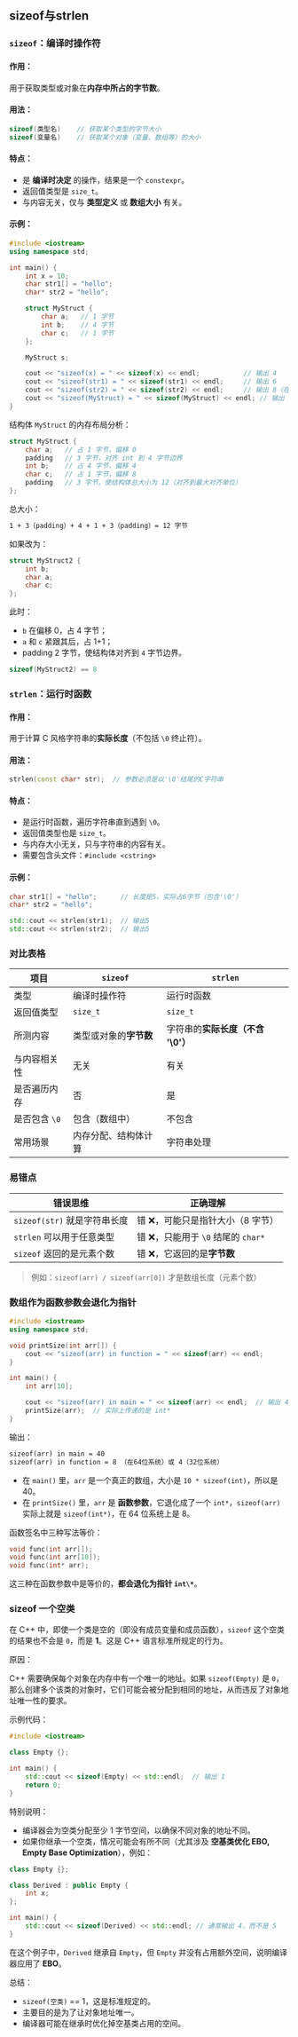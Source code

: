 ## sizeof与strlen

### `sizeof`：**编译时操作符**

#### 作用：

用于获取类型或对象在**内存中所占的字节数**。

#### 用法：

```cpp
sizeof(类型名)    // 获取某个类型的字节大小
sizeof(变量名)    // 获取某个对象（变量、数组等）的大小
```

#### 特点：

- 是 **编译时决定** 的操作，结果是一个 `constexpr`。
- 返回值类型是 `size_t`。
- 与内容无关，仅与 **类型定义** 或 **数组大小** 有关。

#### 示例：

```cpp
#include <iostream>
using namespace std;

int main() {
    int x = 10;
    char str1[] = "hello";
    char* str2 = "hello";

    struct MyStruct {
        char a;   // 1 字节
        int b;    // 4 字节
        char c;   // 1 字节
    };

    MyStruct s;

    cout << "sizeof(x) = " << sizeof(x) << endl;           // 输出 4
    cout << "sizeof(str1) = " << sizeof(str1) << endl;     // 输出 6
    cout << "sizeof(str2) = " << sizeof(str2) << endl;     // 输出 8（在64位系统中）
    cout << "sizeof(MyStruct) = " << sizeof(MyStruct) << endl; // 输出 12（字节对齐）
}
```

结构体 `MyStruct` 的内存布局分析：

```cpp
struct MyStruct {
    char a;   // 占 1 字节，偏移 0
    padding   // 3 字节，对齐 int 到 4 字节边界
    int b;    // 占 4 字节，偏移 4
    char c;   // 占 1 字节，偏移 8
    padding   // 3 字节，使结构体总大小为 12（对齐到最大对齐单位）
};
```

总大小：

```txt
1 + 3（padding）+ 4 + 1 + 3（padding）= 12 字节
```

如果改为：

```cpp
struct MyStruct2 {
    int b;
    char a;
    char c;
};
```

此时：

- `b` 在偏移 0，占 4 字节；
- `a` 和 `c` 紧跟其后，占 1+1；
- padding 2 字节，使结构体对齐到 `4` 字节边界。

```cpp
sizeof(MyStruct2) == 8
```

### `strlen`：**运行时函数**

#### 作用：

用于计算 C 风格字符串的**实际长度**（不包括 `\0` 终止符）。

#### 用法：

```cpp
strlen(const char* str);  // 参数必须是以'\0'结尾的C字符串
```

#### 特点：

- 是运行时函数，遍历字符串直到遇到 `\0`。
- 返回值类型也是 `size_t`。
- 与内存大小无关，只与字符串的内容有关。
- 需要包含头文件：`#include <cstring>`

#### 示例：

```cpp
char str1[] = "hello";      // 长度是5，实际占6字节（包含'\0'）
char* str2 = "hello";

std::cout << strlen(str1);  // 输出5
std::cout << strlen(str2);  // 输出5
```

### 对比表格

| 项目          | `sizeof`               | `strlen`                          |
| ------------- | ---------------------- | --------------------------------- |
| 类型          | 编译时操作符           | 运行时函数                        |
| 返回值类型    | `size_t`               | `size_t`                          |
| 所测内容      | 类型或对象的**字节数** | 字符串的**实际长度（不含 '\0'）** |
| 与内容相关性  | 无关                   | 有关                              |
| 是否遍历内存  | 否                     | 是                                |
| 是否包含 `\0` | 包含（数组中）         | 不包含                            |
| 常用场景      | 内存分配、结构体计算   | 字符串处理                        |

### 易错点

| 错误思维                     | 正确理解                           |
| ---------------------------- | ---------------------------------- |
| `sizeof(str)` 就是字符串长度 | 错 ❌，可能只是指针大小（8 字节）   |
| `strlen` 可以用于任意类型    | 错 ❌，只能用于 `\0` 结尾的 `char*` |
| `sizeof` 返回的是元素个数    | 错 ❌，它返回的是**字节数**         |

> 例如：`sizeof(arr) / sizeof(arr[0])` 才是数组长度（元素个数）

### 数组作为函数参数会退化为指针

```cpp
#include <iostream>
using namespace std;

void printSize(int arr[]) {
    cout << "sizeof(arr) in function = " << sizeof(arr) << endl;
}

int main() {
    int arr[10];

    cout << "sizeof(arr) in main = " << sizeof(arr) << endl;  // 输出 40（10 * 4）
    printSize(arr);  // 实际上传递的是 int*
}
```

输出：

```txt
sizeof(arr) in main = 40
sizeof(arr) in function = 8 （在64位系统）或 4（32位系统）
```

- 在 `main()` 里，`arr` 是一个真正的数组，大小是 `10 * sizeof(int)`，所以是 40。
- 在 `printSize()` 里，`arr` 是 **函数参数**，它退化成了一个 `int*`，`sizeof(arr)` 实际上就是 `sizeof(int*)`，在 64 位系统上是 8。

函数签名中三种写法等价：

```cpp
void func(int arr[]);
void func(int arr[10]);
void func(int* arr);
```

这三种在函数参数中是等价的，**都会退化为指针 `int\*`**。

### sizeof 一个空类

在 C++ 中，即使一个类是空的（即没有成员变量和成员函数），`sizeof` 这个空类的结果也不会是 `0`，而是 **1**。这是 C++ 语言标准所规定的行为。

原因：

C++ 需要确保每个对象在内存中有一个唯一的地址。如果 `sizeof(Empty)` 是 `0`，那么创建多个该类的对象时，它们可能会被分配到相同的地址，从而违反了对象地址唯一性的要求。

示例代码：

```cpp
#include <iostream>

class Empty {};

int main() {
    std::cout << sizeof(Empty) << std::endl;  // 输出 1
    return 0;
}
```

特别说明：

- 编译器会为空类分配至少 1 字节空间，以确保不同对象的地址不同。
- 如果你继承一个空类，情况可能会有所不同（尤其涉及 **空基类优化 EBO, Empty Base Optimization**），例如：

```cpp
class Empty {};

class Derived : public Empty {
    int x;
};

int main() {
    std::cout << sizeof(Derived) << std::endl; // 通常输出 4，而不是 5
}
```

在这个例子中，`Derived` 继承自 `Empty`，但 `Empty` 并没有占用额外空间，说明编译器应用了 **EBO**。

总结：

- `sizeof(空类)` == 1，这是标准规定的。
- 主要目的是为了让对象地址唯一。
- 编译器可能在继承时优化掉空基类占用的空间。